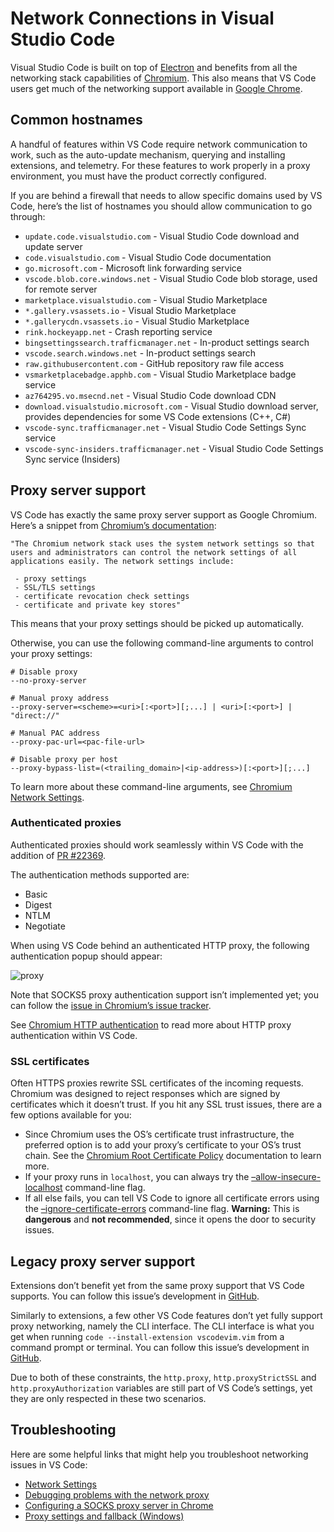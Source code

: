 # Network Connections in Visual Studio Code

Visual Studio Code is built on top of [Electron](https://electron.atom.io/) and benefits from all the networking stack capabilities of [Chromium](https://www.chromium.org/). This also means that VS Code users get much of the networking support available in [Google Chrome](https://www.google.com/chrome/index.html).

## Common hostnames

A handful of features within VS Code require network communication to work, such as the auto-update mechanism, querying and installing extensions, and telemetry. For these features to work properly in a proxy environment, you must have the product correctly configured.

If you are behind a firewall that needs to allow specific domains used by VS Code, here’s the list of hostnames you should allow communication to go through:

- `update.code.visualstudio.com` - Visual Studio Code download and update server
- `code.visualstudio.com` - Visual Studio Code documentation
- `go.microsoft.com` - Microsoft link forwarding service
- `vscode.blob.core.windows.net` - Visual Studio Code blob storage, used for remote server
- `marketplace.visualstudio.com` - Visual Studio Marketplace
- `*.gallery.vsassets.io` - Visual Studio Marketplace
- `*.gallerycdn.vsassets.io` - Visual Studio Marketplace
- `rink.hockeyapp.net` - Crash reporting service
- `bingsettingssearch.trafficmanager.net` - In-product settings search
- `vscode.search.windows.net` - In-product settings search
- `raw.githubusercontent.com` - GitHub repository raw file access
- `vsmarketplacebadge.apphb.com` - Visual Studio Marketplace badge service
- `az764295.vo.msecnd.net` - Visual Studio Code download CDN
- `download.visualstudio.microsoft.com` - Visual Studio download server, provides dependencies for some VS Code extensions (C++, C\#)
- `vscode-sync.trafficmanager.net` - Visual Studio Code Settings Sync service
- `vscode-sync-insiders.trafficmanager.net` - Visual Studio Code Settings Sync service (Insiders)

## Proxy server support

VS Code has exactly the same proxy server support as Google Chromium. Here’s a snippet from [Chromium’s documentation](https://www.chromium.org/developers/design-documents/network-settings):

    "The Chromium network stack uses the system network settings so that users and administrators can control the network settings of all applications easily. The network settings include:

     - proxy settings
     - SSL/TLS settings
     - certificate revocation check settings
     - certificate and private key stores"

This means that your proxy settings should be picked up automatically.

Otherwise, you can use the following command-line arguments to control your proxy settings:

    # Disable proxy
    --no-proxy-server

    # Manual proxy address
    --proxy-server=<scheme>=<uri>[:<port>][;...] | <uri>[:<port>] | "direct://"

    # Manual PAC address
    --proxy-pac-url=<pac-file-url>

    # Disable proxy per host
    --proxy-bypass-list=(<trailing_domain>|<ip-address>)[:<port>][;...]

To learn more about these command-line arguments, see [Chromium Network Settings](https://www.chromium.org/developers/design-documents/network-settings).

### Authenticated proxies

Authenticated proxies should work seamlessly within VS Code with the addition of [PR \#22369](https://github.com/microsoft/vscode/pull/22369).

The authentication methods supported are:

- Basic
- Digest
- NTLM
- Negotiate

When using VS Code behind an authenticated HTTP proxy, the following authentication popup should appear:

![proxy](images/network/proxy.png)

Note that SOCKS5 proxy authentication support isn’t implemented yet; you can follow the [issue in Chromium’s issue tracker](https://bugs.chromium.org/p/chromium/issues/detail?id=256785).

See [Chromium HTTP authentication](https://www.chromium.org/developers/design-documents/http-authentication) to read more about HTTP proxy authentication within VS Code.

### SSL certificates

Often HTTPS proxies rewrite SSL certificates of the incoming requests. Chromium was designed to reject responses which are signed by certificates which it doesn’t trust. If you hit any SSL trust issues, there are a few options available for you:

- Since Chromium uses the OS’s certificate trust infrastructure, the preferred option is to add your proxy’s certificate to your OS’s trust chain. See the [Chromium Root Certificate Policy](https://www.chromium.org/Home/chromium-security/root-ca-policy) documentation to learn more.
- If your proxy runs in `localhost`, you can always try the [–allow-insecure-localhost](https://peter.sh/experiments/chromium-command-line-switches/#allow-insecure-localhost) command-line flag.
- If all else fails, you can tell VS Code to ignore all certificate errors using the [–ignore-certificate-errors](https://peter.sh/experiments/chromium-command-line-switches/#ignore-certificate-errors) command-line flag. **Warning:** This is **dangerous** and **not recommended**, since it opens the door to security issues.

## Legacy proxy server support

Extensions don’t benefit yet from the same proxy support that VS Code supports. You can follow this issue’s development in [GitHub](https://github.com/microsoft/vscode/issues/12588).

Similarly to extensions, a few other VS Code features don’t yet fully support proxy networking, namely the CLI interface. The CLI interface is what you get when running `code --install-extension vscodevim.vim` from a command prompt or terminal. You can follow this issue’s development in [GitHub](https://github.com/microsoft/vscode/issues/29910).

Due to both of these constraints, the `http.proxy`, `http.proxyStrictSSL` and `http.proxyAuthorization` variables are still part of VS Code’s settings, yet they are only respected in these two scenarios.

## Troubleshooting

Here are some helpful links that might help you troubleshoot networking issues in VS Code:

- [Network Settings](https://www.chromium.org/developers/design-documents/network-settings)
- [Debugging problems with the network proxy](https://www.chromium.org/developers/design-documents/network-stack/debugging-net-proxy)
- [Configuring a SOCKS proxy server in Chrome](https://www.chromium.org/developers/design-documents/network-stack/socks-proxy)
- [Proxy settings and fallback (Windows)](https://www.chromium.org/developers/design-documents/network-stack/proxy-settings-fallback)

